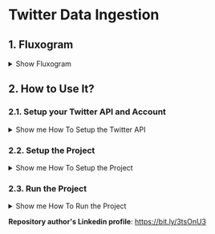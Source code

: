 # Twitter Data Ingestion

## 1. Fluxogram

<details><summary>Show Fluxogram</summary>
<p align="center">
  <img src="https://github.com/TheVini/TwitterDataIngestion/blob/master/src_imgs/flow.png" width="650">
</p>
</details>

## 2. How to Use It?

### 2.1. Setup your Twitter API and Account
<details><summary>Show me How To Setup the Twitter API</summary>
	<ul>
	<li> 1. Create a Twitter Account at: https://twitter.com
	<li> 2. Access https://developer.twitter.com/en and fill the form on "Basic Info Tab" in order to use Twitter API with following info:
		<ul>
			<li> On "Which best describes you?", choose "Academic", afterwards choose "Student", and "Get Started".
			<li> At the new page, confirm your username, email, and individual developer account.
			<li> On the last field, fill it with your name, country, and programming level (choose anyone, no matter which one you will choose), and "Next".
		</ul>
	<li> 3. Next pages are really import because they describe the usage purpose of your Twitter API. On "Intended Use" answer the following questions with which respectives sentences:
		<ul>
			<li> On "How will you use the Twitter API or Twiiter Data", fill it with the text below.
			<ul>
				<blockquote> "I am attending a course about introduction to data pipelines from a Brazilian training company called {Course Name}. I would like to have access to the Twitter API to learn about data pipelines and the process of extraction, load, and transformation of data as I will be using the Twitter data to build my first data pipeline. In this project, we are building an Apache Airflow job that daily will request tweets and users details related to conversations with the AluraOnline Twitter profile. This data will be processed using an Apache Spark job that will format it, allowing the extraction of information like the number of messages per day."</blockquote>
			</ul>
			<li> On "Are you planning to analyze Twitter Data?", fill it with the text below.
			<ul>
				<blockquote> "I will be extracting tweets and users data, analysing the number of messages and conversations exchanged with the AluraOnline profile and the number of unique users interacting per day."</blockquote>
			</ul>
			<li> Turn off the following Radio Buttons:
			<ul>
				<li> "Will your app use Tweet, Retweet, Like, Follow, or Direct Message functionality?"
				<li> "Do you plan to display Tweets or aggregate data about Twitter content outside Twitter?"
				<li> "Will your product, service, or analysis make Twitter content or derived information available to a government entity?"
			</ul>
		</ul>
	<li> 4. On "Review Tab", check your answers and click on "Next" button.
	<li> 5. On "Terms Tab", read the "Developer Agreement", and click on the "Submit Application" button.
	<li> 6. Wait for Twitter Approval, which can takes from some seconds to days.
	<li> 7. After Twitter Approval, go to Twitter API main menu and click on the "Create Project" button.
		<ul>
			<li> Name your project, and "Next".
			<li> On "Which best describes you?", choose "Student", and "Next".
			<li> On "Describe your new project", fill it with the text below, then "Next". 
			<ul>
				<blockquote> "I will build my first data pipeline extracting data from Twitter to analyse the number of messages per day between the AluraOnline profile and other users."</blockquote>
			</ul>
			<li> On "Last Step, name your App", name your app (this name can be the same as that one on the first field), and "Complete".
		</ul>
	<li> 8. At the new page, click on "Add app" button.
	<li> 9. Name your app (suggestion: different name from previously), and "Next".
	<li> 10. At the new page, store API Key, API Secret Key, and Bearer Token in a safe place.
	</ul>
</details>

### 2.2. Setup the Project
<details><summary>Show me How To Setup the Project</summary>
	<ul>
		<li> Ensure you have docker installed on your computer, otherwise do it https://www.docker.com/products/docker-desktop. Note: WSL installation may be necessary.
		<li> On git bash, "git clone git@github.com:TheVini/TwitterDataIngestion.git"
		<li> On git bash, at the project root, run the following commands and go to drink a brazilian coffee:
		<ul>
			<blockquote> echo -e "AIRFLOW_UID=$(id -u)\nAIRFLOW_GID=0" > .env </blockquote>
			<blockquote> docker-compose up airflow-init </blockquote>
			<blockquote> docker-compose up </blockquote>
		</ul>
		<li> Access the WebServer container by the CLI (there is a button on Docker Desktop for this purpose, on "Containers/App tab"), then run the following command:
		<ul>
			<blockquote> rm -rf datalake/* && tar -xzvf java/jre-8u301-linux-x64.tar.gz </blockquote>
		</ul>
		<li> Access the WebServer container by the browser (there is a button on Docker Desktop for this purpose, on "Containers/App tab"), then run the following command:
			<ul>
				<li> Username "airflow", password "airflow", then "Sign In".
				<li> On "Admin" button on the upper bar, access the "Connections" menu.
				<li> Click on the "+" blue button ("Add a new record").
					<ul>
						<li> conn_id: twitter_deafult
						<li> Conn Type: http
						<li> Host: https://api.twitter.com
						<li> Extra: {"Authorization": "Bearer [type here your bearer Token generated for your twitter API at the step <a href="https://github.com/TheVini/TwitterDataIngestion/blob/master/README.md#21-setup-your-twitter-api-and-account">2.1.10</a>]"}
						<li> Then, "Save".
					</ul>
				<li> Example:
					<p align="center">
					  <img src="https://github.com/TheVini/TwitterDataIngestion/blob/master/src_imgs/twitter_connection_example.png" height="400">
					</p>
				<li> Again, click on the "+" blue button ("Add a new record").
					<ul>
						<li> conn_id: spark_default
						<li> Conn Type: spark
						<li> Host: local
						<li> Extra: {"spark-home": "/home/airflow/.local/lib/python3.6/site-packages/pyspark"}
						<li> Then, "Save".
					</ul>
			</ul>
	</ul>
</details>

### 2.3. Run the Project
<details><summary>Show me How To Run the Project</summary>
	<ul>
		<li> On your browser, open the Airflow webserver DAGs Tab, and turn on the "twitter_dag".
			<p align="center">
			  <img src="https://github.com/TheVini/TwitterDataIngestion/blob/master/src_imgs/twitter_dag_example.PNG" height="400">
			</p>
		<li> Access the "twitter_dag".
		<li> It should looks similar to this image, but dates may vary.
			<p align="center">
			  <img src="https://github.com/TheVini/TwitterDataIngestion/blob/master/src_imgs/twitter_dag_success.PNG" height="300">
			</p>
		<li> Access your project directory from your computer and go to "datalake" folder, it should have two folders: "bronze", and "silver".
		<li> In order to create the "gold" folder, on airflow webserver CLI, run the command: 
		<ul>
			<blockquote> /home/airflow/.local/lib/python3.6/site-packages/pyspark/bin/spark-submit /opt/airflow/spark/insight_tweet.py</blockquote>
		</ul>
		<li> In order to visualize the "gold" folder content, run the following commands:
		<ul>
			<blockquote> /home/airflow/.local/lib/python3.6/site-packages/pyspark/bin/spark-submit</blockquote>
			<blockquote> df = spark.read.json("/opt/airflow/datalake/gold/twitter_insight_tweet")</blockquote>
			<blockquote> df.show()</blockquote>
		</ul>
	</ul>
</details>

**Repository author's Linkedin profile**: https://bit.ly/3tsOnU3
